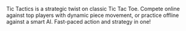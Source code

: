 Tic Tactics is a strategic twist on classic Tic Tac Toe. Compete online against top players with dynamic piece movement, or practice offline against a smart AI. Fast-paced action and strategy in one!

